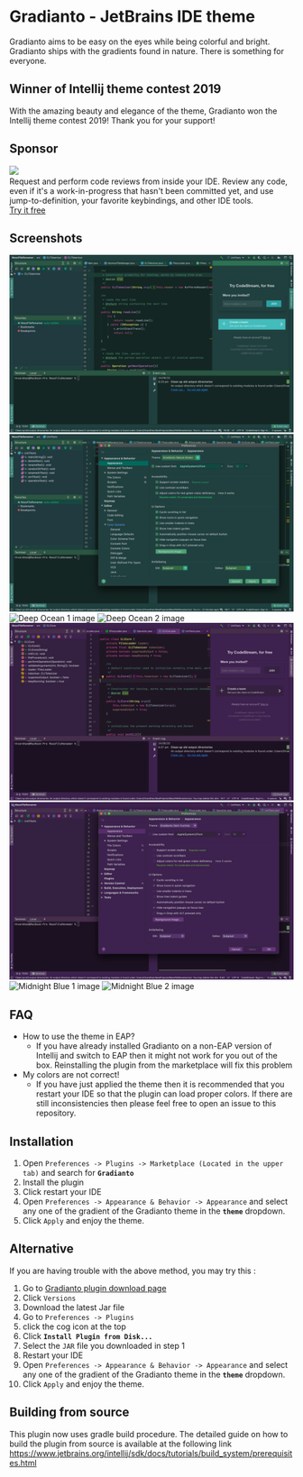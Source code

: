 # Gradianto - JetBrains IDE theme
Gradianto aims to be easy on the eyes while being colorful and bright. Gradianto ships with the gradients found in nature. There is something for everyone.
## Winner of Intellij theme contest 2019
With the amazing beauty and elegance of the theme, Gradianto won the Intellij theme contest 2019! Thank you for your support!

## Sponsor
<p><a title="Try CodeStream" href="https://sponsorlink.codestream.com/?utm_source=jbmarket&amp;utm_campaign=gradianto&amp;utm_medium=banner"><img src="https://alt-images.codestream.com/codestream_logo_gradianto.png"></a><br>
Request and perform code reviews from inside your IDE.  Review any code, even if it's a work-in-progress that hasn't been committed yet, and use jump-to-definition, your favorite keybindings, and other IDE tools.<br> <a title="Try CodeStream" href="https://sponsorlink.codestream.com/?utm_source=jbmarket&amp;utm_campaign=gradianto&amp;utm_medium=banner">Try it free</a></p>


## Screenshots
<img src="Screenshots/NatureGreen-1.png" alt="Nature Green 1 image"/>
<img src="Screenshots/NatureGreen-2.png" alt="Nature Green 2 image"/>
<img src="Screenshots/DeepOcean-1.png" alt="Deep Ocean 1 image"/>
<img src="Screenshots/DeepOcean-2.png" alt="Deep Ocean 2 image"/>
<img src="Screenshots/Fuchasia-1-NEW.png" alt="Dark Fuchsia 1 image"/>
<img src="Screenshots/Fuchasia-2-NEW.png" alt="Dark Fuchsia 2 image"/>
<img src="Screenshots/MidNightBlue-1.png" alt="Midnight Blue 1 image"/>
<img src="Screenshots/MidNightBlue-2.png" alt="Midnight Blue 2 image"/>

## FAQ
<ul>
<li>
How to use the theme in EAP?
<ul>
<li>
    If you have already installed Gradianto on a non-EAP version of Intellij and switch to EAP then it might not work for you out of the box.
    Reinstalling the plugin from the marketplace will fix this problem
</li>
</ul>
</li>
<li>
My colors are not correct!
<ul>
<li>
    If you have just applied the theme then it is recommended that you restart your IDE so that the plugin can load proper colors. If there are still inconsistencies then please feel free to open an issue to this repository.
</li>
</ul>
</li>
</ul>


## Installation
1.  Open  `Preferences -> Plugins -> Marketplace (Located in the upper tab)`  and search for  **`Gradianto`**
2.  Install the plugin
3.  Click restart your IDE
4.  Open  `Preferences -> Appearance & Behavior -> Appearance`  and select any one of the gradient of the Gradianto theme in the  **`theme`**  dropdown.
5. Click `Apply` and enjoy the theme.
## Alternative
If you are having trouble with the above method, you may try this :
1. Go to [Gradianto plugin download page](https://plugins.jetbrains.com/plugin/12334-gradianto)
2. Click `Versions`
3. Download the latest Jar file
4. Go to  `Preferences -> Plugins`  
5. click the cog icon at the top
6.  Click  **`Install Plugin from Disk...`**
7.  Select the `JAR` file you downloaded in step 1
8.  Restart your IDE
9.  Open  `Preferences -> Appearance & Behavior -> Appearance`  and select any one of the gradient of the Gradianto theme in the  **`theme`**  dropdown.
10. Click `Apply` and enjoy the theme.
## Building from source
This plugin now uses gradle build procedure. The detailed guide on how to build the plugin from source is available at the following link https://www.jetbrains.org/intellij/sdk/docs/tutorials/build_system/prerequisites.html